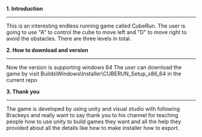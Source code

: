 **1. Introduction**

-------------------------------------------------------------------------------

This is an interesting endless running game called CubeRun. The user is going to use "A" to control the cube to move left and "D" to move right to avoid the obstacles. There are three levels in total. 


**2. How to download and version**

-------------------------------------------------------------------------------

Now the version is supporting windows 64
The user can download the game by visit Builds\Windows\Installer\CUBERUN_Setup_x86_64 in the current repo

**3. Thank you**

-------------------------------------------------------------------------------

The  game is developed by using unity and visual studio with following Brackeys and really want to say thank you to his channel for teaching people how to use unity to build games they want and all the help they provided about all the details like how to make installer how to export. 
